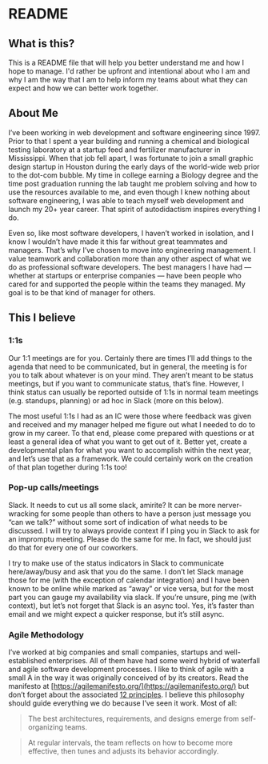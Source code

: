 # README

## What is this?

This is a README file that will help you better understand me and how I hope to manage.  I'd rather be upfront and intentional about who I am and why I am the way that I am to help inform my teams about what they can expect and how we can better work together.

## About Me

I’ve been working in web development and software engineering since 1997.  Prior to that I spent a year building and running a chemical and biological testing laboratory at a startup feed and fertilizer manufacturer in Mississippi.  When that job fell apart, I was fortunate to join a small graphic design startup in Houston during the early days of the world-wide web prior to the dot-com bubble.  My time in college earning a Biology degree and the time post graduation running the lab taught me problem solving and how to use the resources available to me, and even though I knew nothing about software engineering, I was able to teach myself web development and launch my 20+ year career.  That spirit of autodidactism inspires everything I do.

Even so, like most software developers, I haven’t worked in isolation, and I know I wouldn’t have made it this far without great teammates and managers.  That’s why I’ve chosen to move into engineering management.  I value teamwork and collaboration more than any other aspect of what we do as professional software developers.  The best managers I have had — whether at startups or enterprise companies — have been people who cared for and supported the people within the teams they managed.  My goal is to be that kind of manager for others.

## This I believe

### 1:1s

Our 1:1 meetings are for you.  Certainly there are times I’ll add things to the agenda that need to be communicated, but in general, the meeting is for you to talk about whatever is on your mind.  They aren’t meant to be status meetings, but if you want to communicate status, that’s fine.  However, I think status can usually be reported outside of 1:1s in normal team meetings (e.g. standups, planning) or ad hoc in Slack (more on this below).  

The most useful 1:1s I had as an IC were those where feedback was given and received and my manager helped me figure out what I needed to do to grow in my career.  To that end, please come prepared with questions or at least a general idea of what you want to get out of it. Better yet, create a developmental plan for what you want to accomplish within the next year, and let’s use that as a framework.  We could certainly work on the creation of that plan together during 1:1s too!

### Pop-up calls/meetings

Slack.  It needs to cut us all some slack, amirite?  It can be more nerver-wracking for some people than others to have a person just message you “can we talk?”  without some sort of indication of what needs to be discussed.  I will try to always provide context if I ping you in Slack to ask for an impromptu meeting.  Please do the same for me.  In fact, we should just do that for every one of our coworkers.  

I try to make use of the status indicators in Slack to communicate here/away/busy and ask that you do the same.  I don’t let Slack manage those for me (with the exception of calendar integration) and I have been known to be online while marked as “away” or vice versa, but for the most part you can gauge my availability via slack.  If you’re unsure, ping me (with context), but  let’s not forget that Slack is an async tool.  Yes, it’s faster than email and we might expect a quicker response, but it’s still async.  

### Agile Methodology

I’ve worked at big companies and small companies, startups and well-established enterprises.  All of them have had some weird hybrid of waterfall and agile software development processes.  I like to think of agile with a small A in the way it was originally conceived of by its creators.  Read the manifesto at [https://agilemanifesto.org/](https://agilemanifesto.org/) but don’t forget about the associated [12 principles](https://agilemanifesto.org/principles.html).  I believe this philosophy should guide everything we do because I’ve seen it work.  Most of all:

> The best architectures, requirements, and designs emerge from self-organizing teams.
> 

> At regular intervals, the team reflects on how to become more effective, then tunes and adjusts its behavior accordingly.
>
